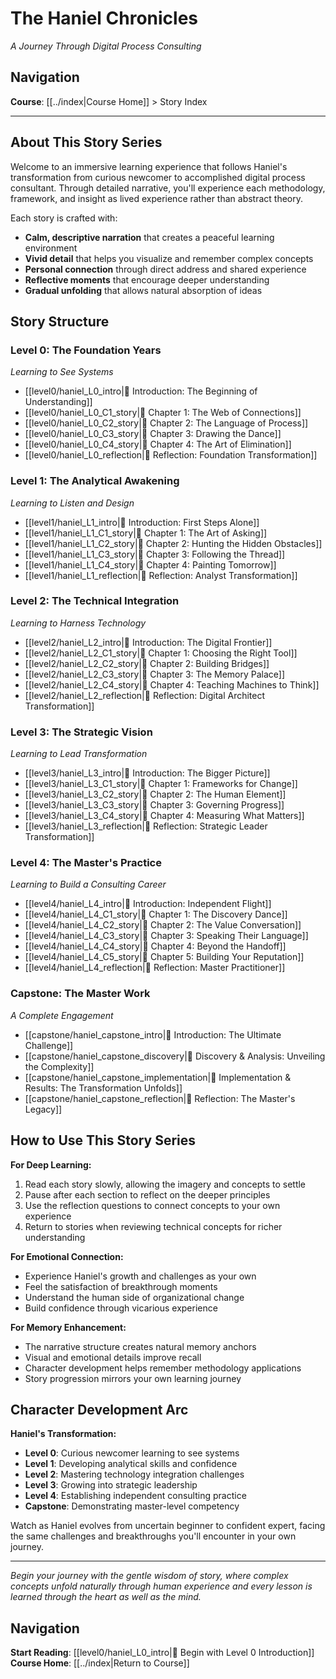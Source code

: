 # The Haniel Chronicles
*A Journey Through Digital Process Consulting*

## Navigation
**Course**: [[../index|Course Home]] > Story Index

---

## About This Story Series

Welcome to an immersive learning experience that follows Haniel's transformation from curious newcomer to accomplished digital process consultant. Through detailed narrative, you'll experience each methodology, framework, and insight as lived experience rather than abstract theory.

Each story is crafted with:
- **Calm, descriptive narration** that creates a peaceful learning environment
- **Vivid detail** that helps you visualize and remember complex concepts
- **Personal connection** through direct address and shared experience
- **Reflective moments** that encourage deeper understanding
- **Gradual unfolding** that allows natural absorption of ideas

## Story Structure

### Level 0: The Foundation Years
*Learning to See Systems*

- [[level0/haniel_L0_intro|📖 Introduction: The Beginning of Understanding]]
- [[level0/haniel_L0_C1_story|📖 Chapter 1: The Web of Connections]]
- [[level0/haniel_L0_C2_story|📖 Chapter 2: The Language of Process]]
- [[level0/haniel_L0_C3_story|📖 Chapter 3: Drawing the Dance]]
- [[level0/haniel_L0_C4_story|📖 Chapter 4: The Art of Elimination]]
- [[level0/haniel_L0_reflection|📖 Reflection: Foundation Transformation]]

### Level 1: The Analytical Awakening
*Learning to Listen and Design*

- [[level1/haniel_L1_intro|📖 Introduction: First Steps Alone]]
- [[level1/haniel_L1_C1_story|📖 Chapter 1: The Art of Asking]]
- [[level1/haniel_L1_C2_story|📖 Chapter 2: Hunting the Hidden Obstacles]]
- [[level1/haniel_L1_C3_story|📖 Chapter 3: Following the Thread]]
- [[level1/haniel_L1_C4_story|📖 Chapter 4: Painting Tomorrow]]
- [[level1/haniel_L1_reflection|📖 Reflection: Analyst Transformation]]

### Level 2: The Technical Integration
*Learning to Harness Technology*

- [[level2/haniel_L2_intro|📖 Introduction: The Digital Frontier]]
- [[level2/haniel_L2_C1_story|📖 Chapter 1: Choosing the Right Tool]]
- [[level2/haniel_L2_C2_story|📖 Chapter 2: Building Bridges]]
- [[level2/haniel_L2_C3_story|📖 Chapter 3: The Memory Palace]]
- [[level2/haniel_L2_C4_story|📖 Chapter 4: Teaching Machines to Think]]
- [[level2/haniel_L2_reflection|📖 Reflection: Digital Architect Transformation]]

### Level 3: The Strategic Vision
*Learning to Lead Transformation*

- [[level3/haniel_L3_intro|📖 Introduction: The Bigger Picture]]
- [[level3/haniel_L3_C1_story|📖 Chapter 1: Frameworks for Change]]
- [[level3/haniel_L3_C2_story|📖 Chapter 2: The Human Element]]
- [[level3/haniel_L3_C3_story|📖 Chapter 3: Governing Progress]]
- [[level3/haniel_L3_C4_story|📖 Chapter 4: Measuring What Matters]]
- [[level3/haniel_L3_reflection|📖 Reflection: Strategic Leader Transformation]]

### Level 4: The Master's Practice
*Learning to Build a Consulting Career*

- [[level4/haniel_L4_intro|📖 Introduction: Independent Flight]]
- [[level4/haniel_L4_C1_story|📖 Chapter 1: The Discovery Dance]]
- [[level4/haniel_L4_C2_story|📖 Chapter 2: The Value Conversation]]
- [[level4/haniel_L4_C3_story|📖 Chapter 3: Speaking Their Language]]
- [[level4/haniel_L4_C4_story|📖 Chapter 4: Beyond the Handoff]]
- [[level4/haniel_L4_C5_story|📖 Chapter 5: Building Your Reputation]]
- [[level4/haniel_L4_reflection|📖 Reflection: Master Practitioner]]

### Capstone: The Master Work
*A Complete Engagement*

- [[capstone/haniel_capstone_intro|📖 Introduction: The Ultimate Challenge]]
- [[capstone/haniel_capstone_discovery|📖 Discovery & Analysis: Unveiling the Complexity]]
- [[capstone/haniel_capstone_implementation|📖 Implementation & Results: The Transformation Unfolds]]
- [[capstone/haniel_capstone_reflection|📖 Reflection: The Master's Legacy]]

## How to Use This Story Series

**For Deep Learning:**
1. Read each story slowly, allowing the imagery and concepts to settle
2. Pause after each section to reflect on the deeper principles
3. Use the reflection questions to connect concepts to your own experience
4. Return to stories when reviewing technical concepts for richer understanding

**For Emotional Connection:**
- Experience Haniel's growth and challenges as your own
- Feel the satisfaction of breakthrough moments
- Understand the human side of organizational change
- Build confidence through vicarious experience

**For Memory Enhancement:**
- The narrative structure creates natural memory anchors
- Visual and emotional details improve recall
- Character development helps remember methodology applications
- Story progression mirrors your own learning journey

## Character Development Arc

**Haniel's Transformation:**
- **Level 0**: Curious newcomer learning to see systems
- **Level 1**: Developing analytical skills and confidence
- **Level 2**: Mastering technology integration challenges
- **Level 3**: Growing into strategic leadership
- **Level 4**: Establishing independent consulting practice
- **Capstone**: Demonstrating master-level competency

Watch as Haniel evolves from uncertain beginner to confident expert, facing the same challenges and breakthroughs you'll encounter in your own journey.

---

*Begin your journey with the gentle wisdom of story, where complex concepts unfold naturally through human experience and every lesson is learned through the heart as well as the mind.*

## Navigation
**Start Reading**: [[level0/haniel_L0_intro|📖 Begin with Level 0 Introduction]]  
**Course Home**: [[../index|Return to Course]]